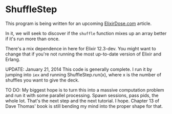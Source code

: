 # ShuffleStep

This program is being written for an upcoming [ElixirDose.com](http://elixirdose.com) article.

In it, we will seek to discover if the `shuffle` function mixes up an array better if it's run more than once.

There's a mix dependence in here for Elixir 12.3-dev.  You might want to change that if you're not running the most up-to-date version of Elixir and Erlang.

UPDATE: January 21, 2014  This code is generally complete.  I run it by jumping into `iex` and running ShuffleStep.run(x), where x is the number of shuffles you want to give the deck.

TO DO: My biggest hope is to turn this into a massive computation problem and run it with some parallel processing. Spawn sessions, pass pids, the whole lot.  That's the next step and the next tutorial.  I hope.  Chapter 13 of Dave Thomas' book is still bending my mind into the proper shape for that.
